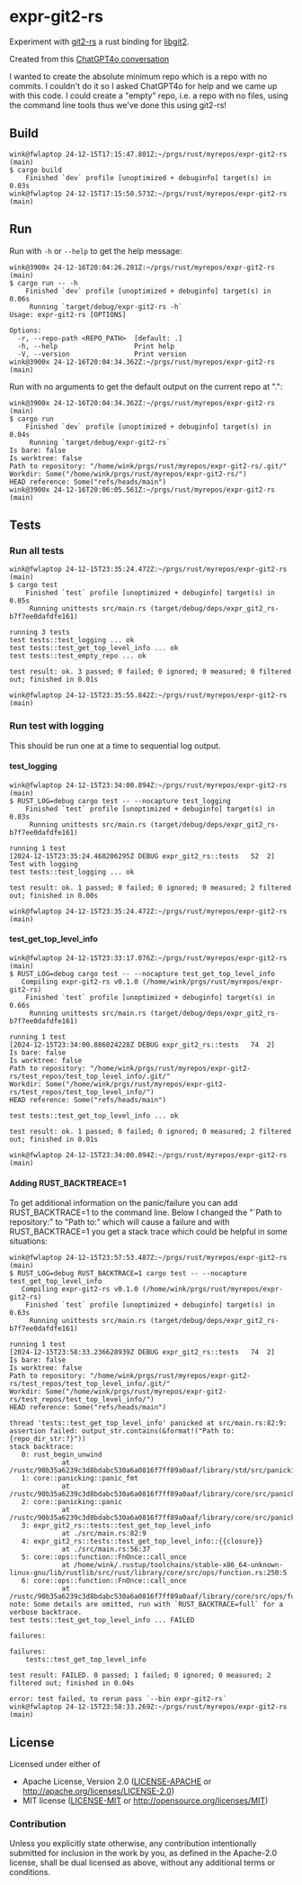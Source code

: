 # expr-git2-rs

Experiment with [git2-rs](https://github.com/rust-lang/git2-rs)
a rust binding for [libgit2](https://libgit2.org/).

Created from this [ChatGPT4o conversation](https://chatgpt.com/share/675f0849-df28-800c-9be1-b899509709b6)

I wanted to create the absolute minimum repo which is a repo with
no commits. I couldn't do it so I asked ChatGPT4o for help and we
came up with this code. I could create a "empty" repo, i.e. a repo
with no files, using the command line tools thus we've done this
using git2-rs!

## Build

```shell
wink@fwlaptop 24-12-15T17:15:47.801Z:~/prgs/rust/myrepos/expr-git2-rs (main)
$ cargo build
    Finished `dev` profile [unoptimized + debuginfo] target(s) in 0.03s
wink@fwlaptop 24-12-15T17:15:50.573Z:~/prgs/rust/myrepos/expr-git2-rs (main)
```

## Run

Run with `-h` or `--help` to get the help message:
```shell
wink@3900x 24-12-16T20:04:26.201Z:~/prgs/rust/myrepos/expr-git2-rs (main)
$ cargo run -- -h
    Finished `dev` profile [unoptimized + debuginfo] target(s) in 0.06s
     Running `target/debug/expr-git2-rs -h`
Usage: expr-git2-rs [OPTIONS]

Options:
  -r, --repo-path <REPO_PATH>  [default: .]
  -h, --help                   Print help
  -V, --version                Print version
wink@3900x 24-12-16T20:04:34.362Z:~/prgs/rust/myrepos/expr-git2-rs (main)
```

Run with no arguments to get the default output on the current repo at ".":
```shell
wink@3900x 24-12-16T20:04:34.362Z:~/prgs/rust/myrepos/expr-git2-rs (main)
$ cargo run
    Finished `dev` profile [unoptimized + debuginfo] target(s) in 0.04s
     Running `target/debug/expr-git2-rs`
Is bare: false
Is worktree: false
Path to repository: "/home/wink/prgs/rust/myrepos/expr-git2-rs/.git/"
Workdir: Some("/home/wink/prgs/rust/myrepos/expr-git2-rs/")
HEAD reference: Some("refs/heads/main")
wink@3900x 24-12-16T20:06:05.561Z:~/prgs/rust/myrepos/expr-git2-rs (main)
```

## Tests

### Run all tests

```shell
wink@fwlaptop 24-12-15T23:35:24.472Z:~/prgs/rust/myrepos/expr-git2-rs (main)
$ cargo test
    Finished `test` profile [unoptimized + debuginfo] target(s) in 0.05s
     Running unittests src/main.rs (target/debug/deps/expr_git2_rs-b7f7ee0dafdfe161)

running 3 tests
test tests::test_logging ... ok
test tests::test_get_top_level_info ... ok
test tests::test_empty_repo ... ok

test result: ok. 3 passed; 0 failed; 0 ignored; 0 measured; 0 filtered out; finished in 0.01s

wink@fwlaptop 24-12-15T23:35:55.842Z:~/prgs/rust/myrepos/expr-git2-rs (main)
```

### Run test with logging

This should be run one at a time to sequential log output.

#### test_logging
```shell
wink@fwlaptop 24-12-15T23:34:00.894Z:~/prgs/rust/myrepos/expr-git2-rs (main)
$ RUST_LOG=debug cargo test -- --nocapture test_logging
    Finished `test` profile [unoptimized + debuginfo] target(s) in 0.03s
     Running unittests src/main.rs (target/debug/deps/expr_git2_rs-b7f7ee0dafdfe161)

running 1 test
[2024-12-15T23:35:24.468206295Z DEBUG expr_git2_rs::tests   52  2] Test with logging
test tests::test_logging ... ok

test result: ok. 1 passed; 0 failed; 0 ignored; 0 measured; 2 filtered out; finished in 0.00s

wink@fwlaptop 24-12-15T23:35:24.472Z:~/prgs/rust/myrepos/expr-git2-rs (main)
```

#### test_get_top_level_info

```shell
wink@fwlaptop 24-12-15T23:33:17.076Z:~/prgs/rust/myrepos/expr-git2-rs (main)
$ RUST_LOG=debug cargo test -- --nocapture test_get_top_level_info
   Compiling expr-git2-rs v0.1.0 (/home/wink/prgs/rust/myrepos/expr-git2-rs)
    Finished `test` profile [unoptimized + debuginfo] target(s) in 0.66s
     Running unittests src/main.rs (target/debug/deps/expr_git2_rs-b7f7ee0dafdfe161)

running 1 test
[2024-12-15T23:34:00.886024228Z DEBUG expr_git2_rs::tests   74  2] 
Is bare: false
Is worktree: false
Path to repository: "/home/wink/prgs/rust/myrepos/expr-git2-rs/test_repos/test_top_level_info/.git/"
Workdir: Some("/home/wink/prgs/rust/myrepos/expr-git2-rs/test_repos/test_top_level_info/")
HEAD reference: Some("refs/heads/main")

test tests::test_get_top_level_info ... ok

test result: ok. 1 passed; 0 failed; 0 ignored; 0 measured; 2 filtered out; finished in 0.01s

wink@fwlaptop 24-12-15T23:34:00.894Z:~/prgs/rust/myrepos/expr-git2-rs (main)
```

#### Adding RUST_BACKTREACE=1

To get additional information on the panic/failure you can
add RUST_BACKTRACE=1 to the command line. Below I changed
the "`Path to repository:" to "Path to:" which will cause a
failure and with RUST_BACKTRACE=1 you get a stack trace which
could be helpful in some situations:

```shells
wink@fwlaptop 24-12-15T23:57:53.487Z:~/prgs/rust/myrepos/expr-git2-rs (main)
$ RUST_LOG=debug RUST_BACKTRACE=1 cargo test -- --nocapture test_get_top_level_info
   Compiling expr-git2-rs v0.1.0 (/home/wink/prgs/rust/myrepos/expr-git2-rs)
    Finished `test` profile [unoptimized + debuginfo] target(s) in 0.63s
     Running unittests src/main.rs (target/debug/deps/expr_git2_rs-b7f7ee0dafdfe161)

running 1 test
[2024-12-15T23:58:33.236628939Z DEBUG expr_git2_rs::tests   74  2] 
Is bare: false
Is worktree: false
Path to repository: "/home/wink/prgs/rust/myrepos/expr-git2-rs/test_repos/test_top_level_info/.git/"
Workdir: Some("/home/wink/prgs/rust/myrepos/expr-git2-rs/test_repos/test_top_level_info/")
HEAD reference: Some("refs/heads/main")

thread 'tests::test_get_top_level_info' panicked at src/main.rs:82:9:
assertion failed: output_str.contains(&format!("Path to: {repo_dir_str:?}"))
stack backtrace:
   0: rust_begin_unwind
             at /rustc/90b35a6239c3d8bdabc530a6a0816f7ff89a0aaf/library/std/src/panicking.rs:665:5
   1: core::panicking::panic_fmt
             at /rustc/90b35a6239c3d8bdabc530a6a0816f7ff89a0aaf/library/core/src/panicking.rs:74:14
   2: core::panicking::panic
             at /rustc/90b35a6239c3d8bdabc530a6a0816f7ff89a0aaf/library/core/src/panicking.rs:148:5
   3: expr_git2_rs::tests::test_get_top_level_info
             at ./src/main.rs:82:9
   4: expr_git2_rs::tests::test_get_top_level_info::{{closure}}
             at ./src/main.rs:56:37
   5: core::ops::function::FnOnce::call_once
             at /home/wink/.rustup/toolchains/stable-x86_64-unknown-linux-gnu/lib/rustlib/src/rust/library/core/src/ops/function.rs:250:5
   6: core::ops::function::FnOnce::call_once
             at /rustc/90b35a6239c3d8bdabc530a6a0816f7ff89a0aaf/library/core/src/ops/function.rs:250:5
note: Some details are omitted, run with `RUST_BACKTRACE=full` for a verbose backtrace.
test tests::test_get_top_level_info ... FAILED

failures:

failures:
    tests::test_get_top_level_info

test result: FAILED. 0 passed; 1 failed; 0 ignored; 0 measured; 2 filtered out; finished in 0.04s

error: test failed, to rerun pass `--bin expr-git2-rs`
wink@fwlaptop 24-12-15T23:58:33.269Z:~/prgs/rust/myrepos/expr-git2-rs (main)
```

## License

Licensed under either of

- Apache License, Version 2.0 ([LICENSE-APACHE](LICENSE-APACHE) or http://apache.org/licenses/LICENSE-2.0)
- MIT license ([LICENSE-MIT](LICENSE-MIT) or http://opensource.org/licenses/MIT)

### Contribution

Unless you explicitly state otherwise, any contribution intentionally submitted
for inclusion in the work by you, as defined in the Apache-2.0 license, shall
be dual licensed as above, without any additional terms or conditions.
